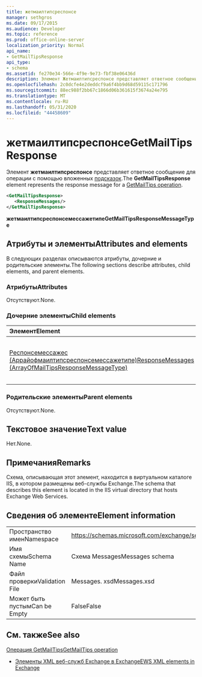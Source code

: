 ```yaml
---
title: жетмаилтипсреспонсе
manager: sethgros
ms.date: 09/17/2015
ms.audience: Developer
ms.topic: reference
ms.prod: office-online-server
localization_priority: Normal
api_name:
- GetMailTipsResponse
api_type:
- schema
ms.assetid: fe270e34-566e-4f9e-9e73-fbf38e06436d
description: Элемент Жетмаилтипсреспонсе представляет ответное сообщение для операции с помощью вложенных подсказок.
ms.openlocfilehash: 2c0dcfe4e2deddcf9a6f4bb9d68d59115c171796
ms.sourcegitcommit: 88ec988f2bb67c1866d06b361615f3674a24e795
ms.translationtype: MT
ms.contentlocale: ru-RU
ms.lasthandoff: 05/31/2020
ms.locfileid: "44458609"
---
```

# <a name="getmailtipsresponse"></a><span data-ttu-id="b59ed-103">жетмаилтипсреспонсе</span><span class="sxs-lookup"><span data-stu-id="b59ed-103">GetMailTipsResponse</span></span>

<span data-ttu-id="b59ed-104">Элемент **жетмаилтипсреспонсе** представляет ответное сообщение для операции с помощью вложенных [подсказок](getmailtips-operation.md).</span><span class="sxs-lookup"><span data-stu-id="b59ed-104">The **GetMailTipsResponse** element represents the response message for a [GetMailTips operation](getmailtips-operation.md).</span></span>
  
```XML
<GetMailTipsResponse>
   <ResponseMessages/>
</GetMailTipsResponse>
```

 <span data-ttu-id="b59ed-105">**жетмаилтипсреспонсемессажетипе**</span><span class="sxs-lookup"><span data-stu-id="b59ed-105">**GetMailTipsResponseMessageType**</span></span>
## <a name="attributes-and-elements"></a><span data-ttu-id="b59ed-106">Атрибуты и элементы</span><span class="sxs-lookup"><span data-stu-id="b59ed-106">Attributes and elements</span></span>

<span data-ttu-id="b59ed-107">В следующих разделах описываются атрибуты, дочерние и родительские элементы.</span><span class="sxs-lookup"><span data-stu-id="b59ed-107">The following sections describe attributes, child elements, and parent elements.</span></span>
  
### <a name="attributes"></a><span data-ttu-id="b59ed-108">Атрибуты</span><span class="sxs-lookup"><span data-stu-id="b59ed-108">Attributes</span></span>

<span data-ttu-id="b59ed-109">Отсутствуют.</span><span class="sxs-lookup"><span data-stu-id="b59ed-109">None.</span></span>
  
### <a name="child-elements"></a><span data-ttu-id="b59ed-110">Дочерние элементы</span><span class="sxs-lookup"><span data-stu-id="b59ed-110">Child elements</span></span>

|<span data-ttu-id="b59ed-111">**Элемент**</span><span class="sxs-lookup"><span data-stu-id="b59ed-111">**Element**</span></span>|<span data-ttu-id="b59ed-112">**Описание**</span><span class="sxs-lookup"><span data-stu-id="b59ed-112">**Description**</span></span>|
|:-----|:-----|
|[<span data-ttu-id="b59ed-113">Респонсемессажес (Аррайофмаилтипсреспонсемессажетипе)</span><span class="sxs-lookup"><span data-stu-id="b59ed-113">ResponseMessages (ArrayOfMailTipsResponseMessageType)</span></span>](responsemessages-arrayofmailtipsresponsemessagetype.md) <br/> |<span data-ttu-id="b59ed-114">Представляет список ответных сообщений с советами по почте.</span><span class="sxs-lookup"><span data-stu-id="b59ed-114">Represents a list of mail tips response messages.</span></span>  <br/> |
   
### <a name="parent-elements"></a><span data-ttu-id="b59ed-115">Родительские элементы</span><span class="sxs-lookup"><span data-stu-id="b59ed-115">Parent elements</span></span>

<span data-ttu-id="b59ed-116">Отсутствуют.</span><span class="sxs-lookup"><span data-stu-id="b59ed-116">None.</span></span>
  
## <a name="text-value"></a><span data-ttu-id="b59ed-117">Текстовое значение</span><span class="sxs-lookup"><span data-stu-id="b59ed-117">Text value</span></span>

<span data-ttu-id="b59ed-118">Нет.</span><span class="sxs-lookup"><span data-stu-id="b59ed-118">None.</span></span>
  
## <a name="remarks"></a><span data-ttu-id="b59ed-119">Примечания</span><span class="sxs-lookup"><span data-stu-id="b59ed-119">Remarks</span></span>

<span data-ttu-id="b59ed-120">Схема, описывающая этот элемент, находится в виртуальном каталоге IIS, в котором размещены веб-службы Exchange.</span><span class="sxs-lookup"><span data-stu-id="b59ed-120">The schema that describes this element is located in the IIS virtual directory that hosts Exchange Web Services.</span></span>
  
## <a name="element-information"></a><span data-ttu-id="b59ed-121">Сведения об элементе</span><span class="sxs-lookup"><span data-stu-id="b59ed-121">Element information</span></span>

|||
|:-----|:-----|
|<span data-ttu-id="b59ed-122">Пространство имен</span><span class="sxs-lookup"><span data-stu-id="b59ed-122">Namespace</span></span>  <br/> |https://schemas.microsoft.com/exchange/services/2006/messages  <br/> |
|<span data-ttu-id="b59ed-123">Имя схемы</span><span class="sxs-lookup"><span data-stu-id="b59ed-123">Schema Name</span></span>  <br/> |<span data-ttu-id="b59ed-124">Схема Messages</span><span class="sxs-lookup"><span data-stu-id="b59ed-124">Messages schema</span></span>  <br/> |
|<span data-ttu-id="b59ed-125">Файл проверки</span><span class="sxs-lookup"><span data-stu-id="b59ed-125">Validation File</span></span>  <br/> |<span data-ttu-id="b59ed-126">Messages. xsd</span><span class="sxs-lookup"><span data-stu-id="b59ed-126">Messages.xsd</span></span>  <br/> |
|<span data-ttu-id="b59ed-127">Может быть пустым</span><span class="sxs-lookup"><span data-stu-id="b59ed-127">Can be Empty</span></span>  <br/> |<span data-ttu-id="b59ed-128">False</span><span class="sxs-lookup"><span data-stu-id="b59ed-128">False</span></span>  <br/> |
   
## <a name="see-also"></a><span data-ttu-id="b59ed-129">См. также</span><span class="sxs-lookup"><span data-stu-id="b59ed-129">See also</span></span>



[<span data-ttu-id="b59ed-130">Операция GetMailTips</span><span class="sxs-lookup"><span data-stu-id="b59ed-130">GetMailTips operation</span></span>](getmailtips-operation.md)


- [<span data-ttu-id="b59ed-131">Элементы XML веб-служб Exchange в Exchange</span><span class="sxs-lookup"><span data-stu-id="b59ed-131">EWS XML elements in Exchange</span></span>](ews-xml-elements-in-exchange.md)


